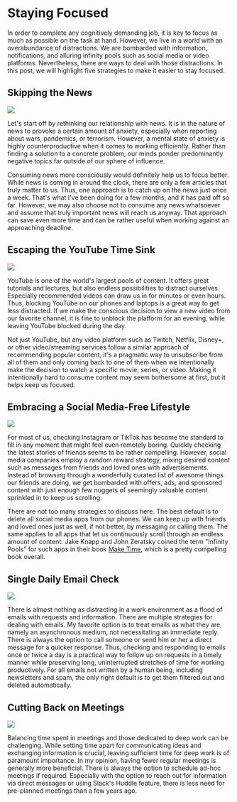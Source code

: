 <!--
date=2022-10-11
topic=Focus
summary=This post will share five simple strategies to become less distracted and stay focused.
-->

# Staying Focused

In order to complete any cognitively demanding job, it is key to focus as much as possible on the task at hand. However, we live in a world with an overabundance of distractions. We are bombarded with information, notifications, and alluring infinity pools such as social media or video platforms. Nevertheless, there are ways to deal with those distractions. In this post, we will highlight five strategies to make it easier to stay focused.

## Skipping the News

<img class='side-image' src='assets/posts/engineering/204-staying-focused/news.png'>

Let's start off by rethinking our relationship with news. It is in the nature of news to provoke a certain amount of anxiety, especially when reporting about wars, pandemics, or terrorism. However, a mental state of anxiety is highly counterproductive when it comes to working efficiently. Rather than finding a solution to a concrete problem, our minds ponder predominantly negative topics far outside of our sphere of influence.

Consuming news more consciously would definitely help us to focus better. While news is coming in around the clock, there are only a few articles that truly matter to us. Thus, one approach is to catch up on the news just once a week. That's what I've been doing for a few months, and it has paid off so far. However, we may also choose not to consume any news whatsoever and assume that truly important news will reach us anyway. That approach can save even more time and can be rather useful when working against an approaching deadline.

## Escaping the YouTube Time Sink

<img class='side-image' src='assets/posts/engineering/204-staying-focused/youtube.png'>

YouTube is one of the world's largest pools of content. It offers great tutorials and lectures, but also endless possibilities to distract ourselves. Especially recommended videos can draw us in for minutes or even hours. Thus, blocking YouTube on our phones and laptops is a great way to get less distracted. If we make the conscious decision to view a new video from our favorite channel, it is fine to unblock the platform for an evening, while leaving YouTube blocked during the day.

Not just YouTube, but any video platform such as Twitch, Netflix, Disney+, or other video/streaming services follow a similar approach of recommending popular content, it's a pragmatic way to unsubscribe from all of them and only coming back to one of them when we intentionally make the decision to watch a specific movie, series, or video. Making it intentionally hard to consume content may seem bothersome at first, but it helps keep us focused.

## Embracing a Social Media-Free Lifestyle

<img class='side-image' src='assets/posts/engineering/204-staying-focused/social-media.png'>

For most of us, checking Instagram or TikTok has become the standard to fill in any moment that might feel even remotely boring. Quickly checking the latest stories of friends seems to be rather compelling. However, social media companies employ a random reward strategy, mixing desired content such as messages from friends and loved ones with advertisements. Instead of browsing through a wonderfully curated list of awesome things our friends are doing, we get bombarded with offers, ads, and sponsored content with just enough few nuggets of seemingly valuable content sprinkled in to keep us scrolling.

There are not too many strategies to discuss here. The best default is to delete all social media apps from our phones. We can keep up with friends and loved ones just as well, if not better, by messaging or calling them. The same applies to all apps that let us continuously scroll through an endless amount of content. Jake Knapp and John Zeratsky coined the term "Infinity Pools" for such apps in their book [Make Time](https://www.amazon.de/-/en/Jake-Knapp/dp/0525572422/ref=sr_1_1?crid=35PW4KFBPXM3A&keywords=zeit+machen&qid=1670914753&sprefix=make+time%2Caps%2C85&sr=8-1), which is a pretty compelling book overall.

## Single Daily Email Check

<img class='side-image' src='assets/posts/engineering/204-staying-focused/email.png'>

There is almost nothing as distracting in a work environment as a flood of emails with requests and information. There are multiple strategies for dealing with emails. My favorite option is to treat emails as what they are, namely an asynchronous medium, not necessitating an immediate reply. There is always the option to call someone or send him or her a direct message for a quicker response. Thus, checking and responding to emails once or twice a day is a practical way to follow up on requests in a timely manner while preserving long, uninterrupted stretches of time for working productively. For all emails not written by a human being, including newsletters and spam, the only right default is to get them filtered out and deleted automatically.

## Cutting Back on Meetings

<img class='side-image' src='assets/posts/engineering/204-staying-focused/meetings.png'>

Balancing time spent in meetings and those dedicated to deep work can be challenging. While setting time apart for communicating ideas and exchanging information is crucial, leaving sufficient time for deep work is of paramount importance. In my opinion, having fewer regular meetings is generally more beneficial. There is always the option to schedule ad-hoc meetings if required. Especially with the option to reach out for information via direct messages or using Slack's Huddle feature, there is less need for pre-planned meetings than a few years ago.